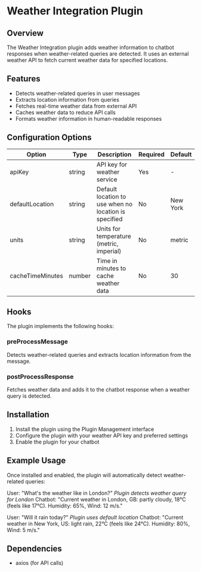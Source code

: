 # Weather Integration Plugin

## Overview
The Weather Integration plugin adds weather information to chatbot responses when weather-related queries are detected. It uses an external weather API to fetch current weather data for specified locations.

## Features
- Detects weather-related queries in user messages
- Extracts location information from queries
- Fetches real-time weather data from external API
- Caches weather data to reduce API calls
- Formats weather information in human-readable responses

## Configuration Options
| Option | Type | Description | Required | Default |
|--------|------|-------------|----------|---------|
| apiKey | string | API key for weather service | Yes | - |
| defaultLocation | string | Default location to use when no location is specified | No | New York |
| units | string | Units for temperature (metric, imperial) | No | metric |
| cacheTimeMinutes | number | Time in minutes to cache weather data | No | 30 |

## Hooks
The plugin implements the following hooks:

### preProcessMessage
Detects weather-related queries and extracts location information from the message.

### postProcessResponse
Fetches weather data and adds it to the chatbot response when a weather query is detected.

## Installation
1. Install the plugin using the Plugin Management interface
2. Configure the plugin with your weather API key and preferred settings
3. Enable the plugin for your chatbot

## Example Usage
Once installed and enabled, the plugin will automatically detect weather-related queries:

User: "What's the weather like in London?"
*Plugin detects weather query for London*
Chatbot: "Current weather in London, GB: partly cloudy, 18°C (feels like 17°C). Humidity: 65%, Wind: 12 m/s."

User: "Will it rain today?"
*Plugin uses default location*
Chatbot: "Current weather in New York, US: light rain, 22°C (feels like 24°C). Humidity: 80%, Wind: 5 m/s."

## Dependencies
- axios (for API calls)
